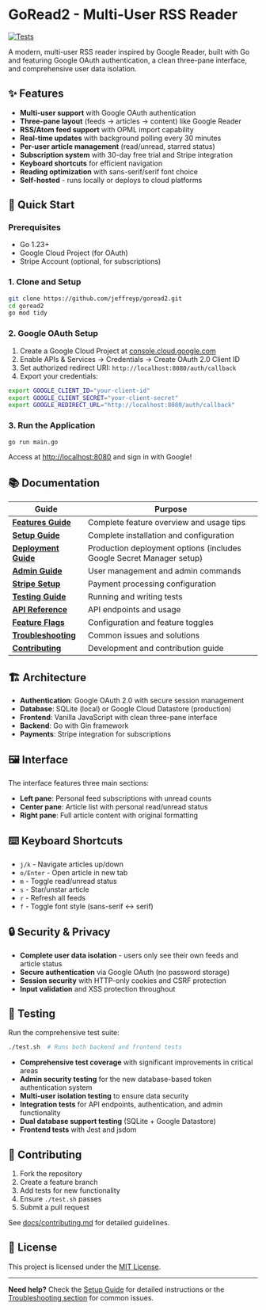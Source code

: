 # GoRead2 - Multi-User RSS Reader

[![Tests](https://github.com/jeffreyp/goread2/actions/workflows/test.yml/badge.svg)](https://github.com/jeffreyp/goread2/actions/workflows/test.yml)

A modern, multi-user RSS reader inspired by Google Reader, built with Go and featuring Google OAuth authentication, a clean three-pane interface, and comprehensive user data isolation.

## ✨ Features

- **Multi-user support** with Google OAuth authentication
- **Three-pane layout** (feeds → articles → content) like Google Reader
- **RSS/Atom feed support** with OPML import capability
- **Real-time updates** with background polling every 30 minutes
- **Per-user article management** (read/unread, starred status)
- **Subscription system** with 30-day free trial and Stripe integration
- **Keyboard shortcuts** for efficient navigation
- **Reading optimization** with sans-serif/serif font choice
- **Self-hosted** - runs locally or deploys to cloud platforms

## 🚀 Quick Start

### Prerequisites
- Go 1.23+
- Google Cloud Project (for OAuth)
- Stripe Account (optional, for subscriptions)

### 1. Clone and Setup
```bash
git clone https://github.com/jeffreyp/goread2.git
cd goread2
go mod tidy
```

### 2. Google OAuth Setup
1. Create a Google Cloud Project at [console.cloud.google.com](https://console.cloud.google.com/)
2. Enable APIs & Services → Credentials → Create OAuth 2.0 Client ID
3. Set authorized redirect URI: `http://localhost:8080/auth/callback`
4. Export your credentials:
```bash
export GOOGLE_CLIENT_ID="your-client-id"
export GOOGLE_CLIENT_SECRET="your-client-secret"
export GOOGLE_REDIRECT_URL="http://localhost:8080/auth/callback"
```

### 3. Run the Application
```bash
go run main.go
```

Access at [http://localhost:8080](http://localhost:8080) and sign in with Google!

## 📚 Documentation

| Guide | Purpose |
|-------|---------|
| [**Features Guide**](docs/features.md) | Complete feature overview and usage tips |
| [**Setup Guide**](docs/setup.md) | Complete installation and configuration |
| [**Deployment Guide**](docs/deployment.md) | Production deployment options (includes Google Secret Manager setup) |
| [**Admin Guide**](docs/admin.md) | User management and admin commands |
| [**Stripe Setup**](docs/stripe.md) | Payment processing configuration |
| [**Testing Guide**](docs/testing.md) | Running and writing tests |
| [**API Reference**](docs/api.md) | API endpoints and usage |
| [**Feature Flags**](docs/feature-flags.md) | Configuration and feature toggles |
| [**Troubleshooting**](docs/troubleshooting.md) | Common issues and solutions |
| [**Contributing**](docs/contributing.md) | Development and contribution guide |

## 🏗️ Architecture

- **Authentication**: Google OAuth 2.0 with secure session management
- **Database**: SQLite (local) or Google Cloud Datastore (production)
- **Frontend**: Vanilla JavaScript with clean three-pane interface
- **Backend**: Go with Gin framework
- **Payments**: Stripe integration for subscriptions

## 🖼️ Interface

The interface features three main sections:
- **Left pane**: Personal feed subscriptions with unread counts
- **Center pane**: Article list with personal read/unread status  
- **Right pane**: Full article content with original formatting

## ⌨️ Keyboard Shortcuts

- `j/k` - Navigate articles up/down
- `o/Enter` - Open article in new tab
- `m` - Toggle read/unread status
- `s` - Star/unstar article
- `r` - Refresh all feeds
- `f` - Toggle font style (sans-serif ↔ serif)

## 🔒 Security & Privacy

- **Complete user data isolation** - users only see their own feeds and article status
- **Secure authentication** via Google OAuth (no password storage)
- **Session security** with HTTP-only cookies and CSRF protection
- **Input validation** and XSS protection throughout

## 🧪 Testing

Run the comprehensive test suite:
```bash
./test.sh  # Runs both backend and frontend tests
```

- **Comprehensive test coverage** with significant improvements in critical areas
- **Admin security testing** for the new database-based token authentication system
- **Multi-user isolation testing** to ensure data security
- **Integration tests** for API endpoints, authentication, and admin functionality
- **Dual database support testing** (SQLite + Google Datastore) 
- **Frontend tests** with Jest and jsdom

## 🤝 Contributing

1. Fork the repository
2. Create a feature branch
3. Add tests for new functionality
4. Ensure `./test.sh` passes
5. Submit a pull request

See [docs/contributing.md](docs/contributing.md) for detailed guidelines.

## 📄 License

This project is licensed under the [MIT License](LICENSE).

---

**Need help?** Check the [Setup Guide](docs/setup.md) for detailed instructions or the [Troubleshooting section](docs/troubleshooting.md) for common issues.